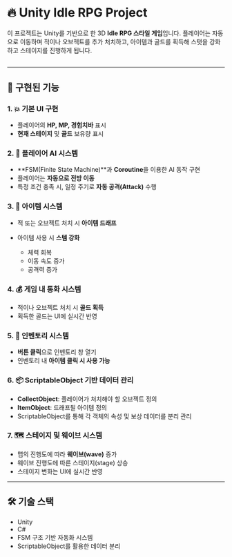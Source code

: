 # 🔥 Unity Idle RPG Project

이 프로젝트는 Unity를 기반으로 한 3D **Idle RPG 스타일 게임**입니다. 플레이어는 자동으로 이동하며 적이나 오브젝트를 추가 처치하고, 아이템과 골드를 획득해 스탯을 강화하고 스테이지를 진행하게 됩니다.

##

---

## 📌 구현된 기능

### 1. 💥 기본 UI 구현

* 플레이어의 **HP, MP, 경험치바** 표시
* **현재 스테이지** 및 **골드** 보유량 표시

### 2. 🤖 플레이어 AI 시스템

* \*\*FSM(Finite State Machine)\*\*과 **Coroutine**을 이용한 AI 동작 구현
* 플레이어는 **자동으로 전방 이동**
* 특정 조건 충족 시, 일정 주기로 **자동 공격(Attack)** 수행

### 3. 🧪 아이템 시스템

* 적 또는 오브젝트 처치 시 **아이템 드래프**
* 아이템 사용 시 **스템 강화**

  * 체력 회복
  * 이동 속도 증가
  * 공격력 증가

### 4. 💰 게임 내 통화 시스템

* 적이나 오브젝트 처치 시 **골드 획득**
* 획득한 골드는 UI에 실시간 반영

### 5. 🎒 인벤토리 시스템

* **버튼 클릭**으로 인벤토리 창 열기
* 인벤토리 내 **아이템 클릭 시 사용 가능**

### 6. 📦 ScriptableObject 기반 데이터 관리

* **CollectObject**: 플레이어가 처치해야 할 오브젝트 정의
* **ItemObject**: 드래프될 아이템 정의
* ScriptableObject를 통해 각 객체의 속성 및 보상 데이터를 분리 관리

### 7. 🗺️ 스테이지 및 웨이브 시스템

* 맵의 진행도에 따라 **웨이브(wave)** 증가
* 웨이브 진행도에 따른 스테이지(stage) 상승
* 스테이지 변화는 UI에 실시간 반영

---

## 🛠️ 기술 스택

* Unity&#x20;
* C#
* FSM 구조 기반 자동화 시스템
* ScriptableObject를 활용한 데이터 분리
